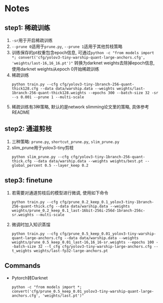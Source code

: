 # Notes

## step1: 稀疏训练
1. `-sr`用于开启稀疏训练
2. `--prune 0`适用于`prune.py`, `--prune 1`适用于其他剪枝策略
3. 训练保存的pt权重包含epoch信息, 可通过`python -c "from models import *; convert('cfg/yolov3-tiny-warship-quant-large-anchors.cfg', 'weights/last-16,16_16.pt')"`
转换为darknet weights去除掉epoch信息, 使用darknet weights从epoch 0开始稀疏训练
4. 稀疏训练
   ```
   python train.py --cfg cfg/yolov3-tiny-1branch-256-quant-thick128.cfg --data data/warship.data --weights weights/last-1branch-256-quant-thick128.weights --epochs 300 --batch-size 32 -sr --s 0.001 --prune 1 --multi-scale
   ```
5. 稀疏训练有3种策略, 默认的是network slimming论文里的策略, 具体参考README

## step2: 通道剪枝
1. 三种策略: `prune.py`, `shortcut_prune.py`, `slim_prune.py`
2. slim_prune用于yolov3-tiny剪枝
   ```
   python slim_prune.py --cfg cfg/yolov3-tiny-1branch-256-quant-thick.cfg --data data/warship.data --weights weights/best.pt --global_percent 0.5 --layer_keep 0.2
   ```

## step3: finetune
1. 若需要对通道剪枝后的模型进行微调, 使用如下命令
   ```
   python train.py --cfg cfg/prune_0.2_keep_0.1_yolov3-tiny-1branch-256-quant-thick.cfg --data data/warship.data --weights weights/prune_0.2_keep_0.1_last-16bit-256i-256d-1branch-256c-sr.weights --multi-scale
   ```
2. 微调时加入知识蒸馏
   ```
   python train.py --cfg cfg/prune_0.5_keep_0.01_yolov3-tiny-warship-quant-large-anchors.cfg --data data/warship.data --weights weights/prune_0.5_keep_0.01_last-16,16_16-sr.weights --epochs 100 --batch-size 32 --t_cfg cfg/yolov3-tiny-warship-large-anchors.cfg --t_weights weights/last-fp32-large-anchors.pt
   ```   

## Commands

- Pytorch转Darknet
  ```
  python -c "from models import *; convert('cfg/prune_0.5_keep_0.01_yolov3-tiny-warship-quant-large-anchors.cfg', 'weights/last.pt')"
  ```